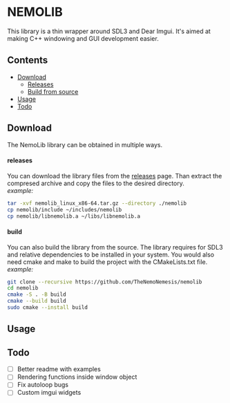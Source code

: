 # NEMOLIB
This library is a thin wrapper around SDL3 and Dear Imgui.
It's aimed at making C++ windowing and GUI development easier.

## Contents
- [Download](#Download) 
    - [Releases](#releases) 
    - [Build from source](#build) 
- [Usage](#Usage) 
- [Todo](#Todo) 

## Download
The NemoLib library can be obtained in multiple ways.
#### releases
You can download the library files from the [releases](https://github.com/TheNemoNemesis/nemolib/releases) page.
Than extract the compresed archive and copy the files to the desired directory.\
*example:*
```bash
tar -xvf nemolib_linux_x86-64.tar.gz --directory ./nemolib
cp nemolib/include ~/includes/nemolib
cp nemolib/libnemolib.a ~/libs/libnemolib.a
```
#### build
You can also build the library from the source. The library requires for SDL3 and relative dependencies to be
installed in your system. You would also need cmake and make to build the project with the CMakeLists.txt file.\
*example:*
```bash
git clone --recursive https://github.com/TheNemoNemesis/nemolib
cd nemolib
cmake -S . -B build
cmake --build build
sudo cmake --install build
```

## Usage


## Todo
- [ ] Better readme with examples
- [ ] Rendering functions inside window object
- [ ] Fix autoloop bugs
- [ ] Custom imgui widgets
